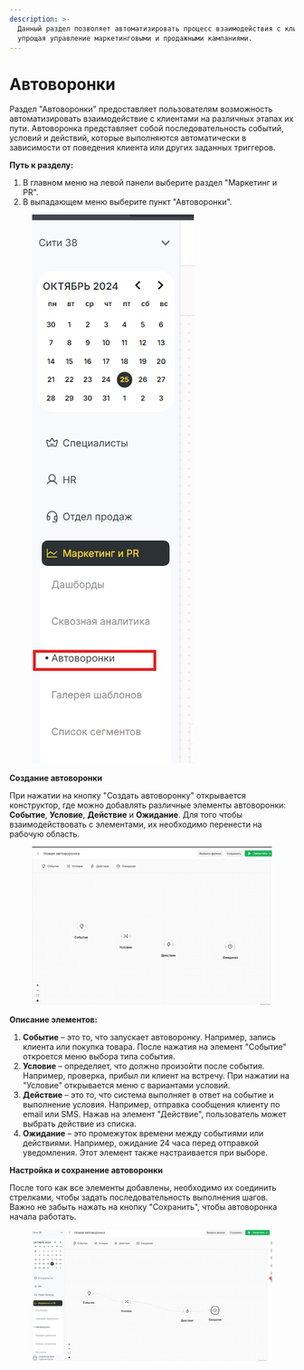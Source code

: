 ```yaml
---
description: >-
  Данный раздел позволяет автоматизировать процесс взаимодействия с клиентами,
  упрощая управление маркетинговыми и продажными кампаниями.
---
```


# Автоворонки

Раздел "Автоворонки" предоставляет пользователям возможность автоматизировать взаимодействие с клиентами на различных этапах их пути. Автоворонка представляет собой последовательность событий, условий и действий, которые выполняются автоматически в зависимости от поведения клиента или других заданных триггеров.

**Путь к разделу:**

1. В главном меню на левой панели выберите раздел "Маркетинг и PR".
2. В выпадающем меню выберите пункт "Автоворонки".

<figure><img src="../../../.gitbook/assets/image (30).png" alt=""><figcaption></figcaption></figure>

**Создание автоворонки**

При нажатии на кнопку "Создать автоворонку" открывается конструктор, где можно добавлять различные элементы автоворонки: **Событие**, **Условие**, **Действие** и **Ожидание**. Для того чтобы взаимодействовать с элементами, их необходимо перенести на рабочую область.

<figure><img src="../../../.gitbook/assets/image (31).png" alt=""><figcaption></figcaption></figure>

**Описание элементов:**

1. **Событие** – это то, что запускает автоворонку. Например, запись клиента или покупка товара. После нажатия на элемент "Событие" откроется меню выбора типа события.
2. **Условие** – определяет, что должно произойти после события. Например, проверка, прибыл ли клиент на встречу. При нажатии на "Условие" открывается меню с вариантами условий.
3. **Действие** – это то, что система выполняет в ответ на событие и выполнение условия. Например, отправка сообщения клиенту по email или SMS. Нажав на элемент "Действие", пользователь может выбрать действие из списка.
4. **Ожидание** – это промежуток времени между событиями или действиями. Например, ожидание 24 часа перед отправкой уведомления. Этот элемент также настраивается при выборе.

**Настройка и сохранение автоворонки**

После того как все элементы добавлены, необходимо их соединить стрелками, чтобы задать последовательность выполнения шагов. Важно не забыть нажать на кнопку "Сохранить", чтобы автоворонка начала работать.

<figure><img src="../../../.gitbook/assets/image (32).png" alt=""><figcaption></figcaption></figure>
